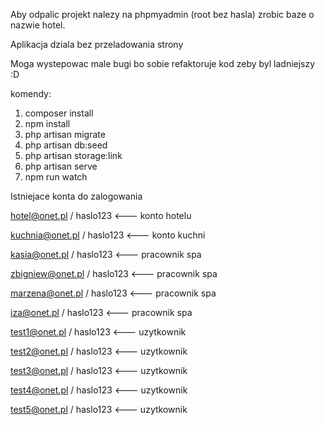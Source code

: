 Aby odpalic projekt nalezy na phpmyadmin (root bez hasla) zrobic baze o nazwie hotel.

Aplikacja dziala bez przeladowania strony

Moga wystepowac male bugi bo sobie refaktoruje kod zeby byl ladniejszy :D

komendy:
1. composer install
2. npm install
3. php artisan migrate
4. php artisan db:seed
5. php artisan storage:link
6. php artisan serve
7. npm run watch

Istniejace konta do zalogowania

hotel@onet.pl / haslo123 <--- konto hotelu

kuchnia@onet.pl / haslo123 <--- konto kuchni



kasia@onet.pl / haslo123 <--- pracownik spa

zbigniew@onet.pl / haslo123 <--- pracownik spa

marzena@onet.pl / haslo123 <--- pracownik spa

iza@onet.pl / haslo123 <--- pracownik spa



test1@onet.pl / haslo123 <--- uzytkownik

test2@onet.pl / haslo123 <--- uzytkownik

test3@onet.pl / haslo123 <--- uzytkownik

test4@onet.pl / haslo123 <--- uzytkownik

test5@onet.pl / haslo123 <--- uzytkownik


